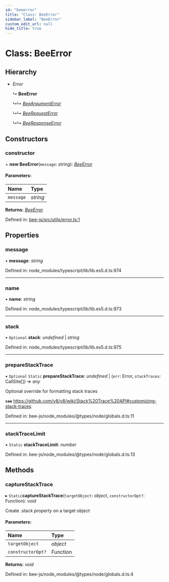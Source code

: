 ```yaml
---
id: "beeerror"
title: "Class: BeeError"
sidebar_label: "BeeError"
custom_edit_url: null
hide_title: true
---
```


# Class: BeeError

## Hierarchy

* *Error*

  ↳ **BeeError**

  ↳↳ [*BeeArgumentError*](beeargumenterror.md)

  ↳↳ [*BeeRequestError*](beerequesterror.md)

  ↳↳ [*BeeResponseError*](beeresponseerror.md)

## Constructors

### constructor

\+ **new BeeError**(`message`: *string*): [*BeeError*](beeerror.md)

#### Parameters:

Name | Type |
:------ | :------ |
`message` | *string* |

**Returns:** [*BeeError*](beeerror.md)

Defined in: [bee-js/src/utils/error.ts:1](https://github.com/ethersphere/bee-js/blob/7dfd556/src/utils/error.ts#L1)

## Properties

### message

• **message**: *string*

Defined in: node_modules/typescript/lib/lib.es5.d.ts:974

___

### name

• **name**: *string*

Defined in: node_modules/typescript/lib/lib.es5.d.ts:973

___

### stack

• `Optional` **stack**: *undefined* \| *string*

Defined in: node_modules/typescript/lib/lib.es5.d.ts:975

___

### prepareStackTrace

▪ `Optional` `Static` **prepareStackTrace**: *undefined* \| (`err`: Error, `stackTraces`: CallSite[]) =\> *any*

Optional override for formatting stack traces

**`see`** https://github.com/v8/v8/wiki/Stack%20Trace%20API#customizing-stack-traces

Defined in: bee-js/node_modules/@types/node/globals.d.ts:11

___

### stackTraceLimit

▪ `Static` **stackTraceLimit**: *number*

Defined in: bee-js/node_modules/@types/node/globals.d.ts:13

## Methods

### captureStackTrace

▸ `Static`**captureStackTrace**(`targetObject`: *object*, `constructorOpt?`: Function): *void*

Create .stack property on a target object

#### Parameters:

Name | Type |
:------ | :------ |
`targetObject` | *object* |
`constructorOpt?` | Function |

**Returns:** *void*

Defined in: bee-js/node_modules/@types/node/globals.d.ts:4
